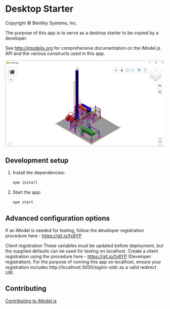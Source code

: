 # Desktop Starter

Copyright © Bentley Systems, Inc.

The purpose of this app is to serve as a desktop starter to be copied by a developer.

See http://imodeljs.org for comprehensive documentation on the iModel.js API and the various constructs used in this app.

![App Screenshot](./docs/header.png)

## Development setup

1. Install the dependencies:

    ```sh
    npm install
    ```

2. Start the app:

      ```sh
      npm start
      ```

## Advanced configuration options

If an iModel is needed for testing, follow the developer registration procedure here - https://git.io/fx8YP

Client registration
These variables must be updated before deployment, but the supplied defaults can be used for testing on localhost.
Create a client registration using the procedure here - https://git.io/fx8YP (Developer registration). For the purpose
of running this app on localhost, ensure your registration includes http://localhost:3000/signin-oidc as a
valid redirect URI.

## Contributing

[Contributing to iModel.js](https://github.com/imodeljs/imodeljs/blob/master/CONTRIBUTING.md)
